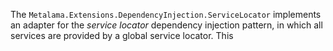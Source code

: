 The `Metalama.Extensions.DependencyInjection.ServiceLocator` implements an adapter for the _service locator_ dependency injection pattern, in which all services are provided by a global service locator. This 
